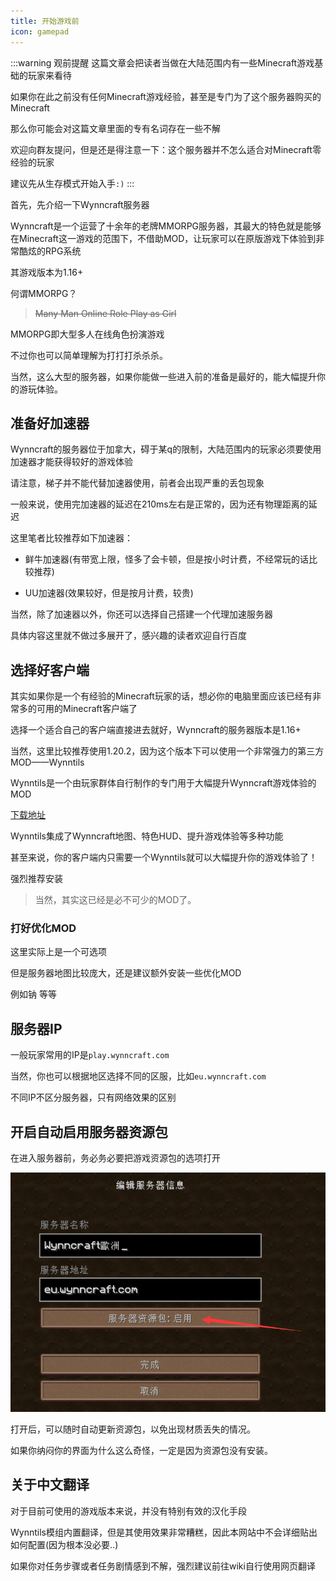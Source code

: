 ```yaml
---
title: 开始游戏前
icon: gamepad
---
```




:::warning 观前提醒
这篇文章会把读者当做在大陆范围内有一些Minecraft游戏基础的玩家来看待

如果你在此之前没有任何Minecraft游戏经验，甚至是专门为了这个服务器购买的Minecraft

那么你可能会对这篇文章里面的专有名词存在一些不解

欢迎向群友提问，但是还是得注意一下：这个服务器并不怎么适合对Minecraft零经验的玩家

建议先从生存模式开始入手`:)`
:::

首先，先介绍一下Wynncraft服务器

Wynncraft是一个运营了十余年的老牌MMORPG服务器，其最大的特色就是能够在Minecraft这一游戏的范围下，不借助MOD，让玩家可以在原版游戏下体验到非常酷炫的RPG系统

其游戏版本为1.16+

何谓MMORPG？
>~~Many Man Online Role Play as Girl~~

MMORPG即大型多人在线角色扮演游戏

不过你也可以简单理解为打打打杀杀杀。

当然，这么大型的服务器，如果你能做一些进入前的准备是最好的，能大幅提升你的游玩体验。

## 准备好加速器

Wynncraft的服务器位于加拿大，碍于某q的限制，大陆范围内的玩家必须要使用加速器才能获得较好的游戏体验

请注意，梯子并不能代替加速器使用，前者会出现严重的丢包现象

一般来说，使用完加速器的延迟在210ms左右是正常的，因为还有物理距离的延迟

这里笔者比较推荐如下加速器：

+ 鲜牛加速器(有带宽上限，怪多了会卡顿，但是按小时计费，不经常玩的话比较推荐)

+ UU加速器(效果较好，但是按月计费，较贵)

当然，除了加速器以外，你还可以选择自己搭建一个代理加速服务器

具体内容这里就不做过多展开了，感兴趣的读者欢迎自行百度

## 选择好客户端

其实如果你是一个有经验的Minecraft玩家的话，想必你的电脑里面应该已经有非常多的可用的Minecraft客户端了

选择一个适合自己的客户端直接进去就好，Wynncraft的服务器版本是1.16+

当然，这里比较推荐使用1.20.2，因为这个版本下可以使用一个非常强力的第三方MOD——Wynntils

Wynntils是一个由玩家群体自行制作的专门用于大幅提升Wynncraft游戏体验的MOD

[下载地址](https://modrinth.com/mod/wynntils/)

Wynntils集成了Wynncraft地图、特色HUD、提升游戏体验等多种功能

甚至来说，你的客户端内只需要一个Wynntils就可以大幅提升你的游戏体验了！

强烈推荐安装

>当然，其实这已经是必不可少的MOD了。

### 打好优化MOD

这里实际上是一个可选项

但是服务器地图比较庞大，还是建议额外安装一些优化MOD

例如钠 等等

## 服务器IP
一般玩家常用的IP是`play.wynncraft.com`

当然，你也可以根据地区选择不同的区服，比如`eu.wynncraft.com`

不同IP不区分服务器，只有网络效果的区别

## 开启自动启用服务器资源包

在进入服务器前，务必务必要把游戏资源包的选项打开

![](/assets/img/qa5.jpg)

打开后，可以随时自动更新资源包，以免出现材质丢失的情况。

如果你纳闷你的界面为什么这么奇怪，一定是因为资源包没有安装。

## 关于中文翻译

对于目前可使用的游戏版本来说，并没有特别有效的汉化手段

Wynntils模组内置翻译，但是其使用效果非常糟糕，因此本网站中不会详细贴出如何配置(因为根本没必要..)

如果你对任务步骤或者任务剧情感到不解，强烈建议前往wiki自行使用网页翻译
